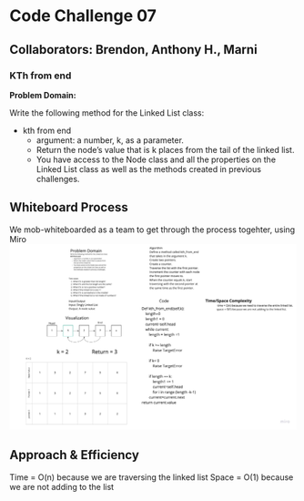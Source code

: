 # Code Challenge 07

## Collaborators: Brendon, Anthony H., Marni
### KTh from end
**Problem Domain:**

Write the following method for the Linked List class:

 - kth from end
   - argument: a number, k, as a parameter.
   - Return the node’s value that is k places from the tail of the linked list.
   - You have access to the Node class and all the properties on the Linked List class as well as the methods created in previous challenges.


## Whiteboard Process
We mob-whiteboarded as a team to get through the process togehter, using Miro
![codechallenge7](kthfromend.jpg)

## Approach & Efficiency
Time = O(n) because we are traversing the linked list
Space = O(1) because we are not adding to the list

